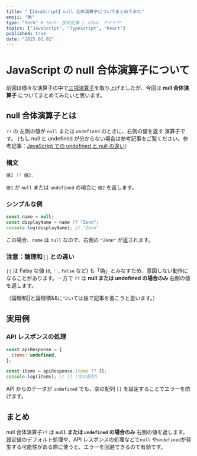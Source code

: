 ```yaml
---
title: "【JavaScript】null 合体演算子についてまとめてみた"
emoji: "🈚️"
type: "tech" # tech: 技術記事 / idea: アイデア
topics: ["JavaScript", "TypeScript", "React"]
published: true
date: "2025.02.02"
---
```


# JavaScript の null 合体演算子について

前回は様々な演算子の中で[三項演算子](https://zenn.dev/hayatech/articles/js-ternary-operator)を取り上げましたが、今回は **null 合体演算子** についてまとめてみたいと思います。

## null 合体演算子とは

`??` の 左側の値が `null` または `undefined` のときに、右側の値を返す 演算子です。
(もし null と undefined が分からない場合は参考記事をご覧ください。参考記事：[JavaScript での undefined と null の違い](https://zenn.dev/fujee/articles/a3eec3709fe7ac)）

### 構文

```javascript
値1 ?? 値2;
```

`値1` が `null` または `undefined` の場合に `値2` を返します。

### シンプルな例

```javascript
const name = null;
const displayName = name ?? "Zenn";
console.log(displayName); // "Zenn"
```

この場合、`name` は `null` なので、右側の `"Zenn"` が返されます。

### 注意：論理和`||` との違い

`||` は Falsy な値 (`0`, `''`, `false` など) も「偽」とみなすため、意図しない動作になることがあります。一方で `??` は **null または undefined の場合のみ** 右側の値を返します。

（論理和||と論理積&&については後で記事を書こうと思います。）

## 実用例

### API レスポンスの処理

```javascript
const apiResponse = {
  items: undefined,
};

const items = apiResponse.items ?? [];
console.log(items); // [] (空の配列)
```

API からのデータが `undefined` でも、空の配列 `[]` を設定することでエラーを防げます。

## まとめ

null 合体演算子`??` は **`null` または `undefined` の場合のみ** 右側の値を返します。
設定値のデフォルト処理や、API レスポンスの処理などで`null` や`undefined`が発生する可能性がある際に使うと、エラーを回避できるので有効です。
